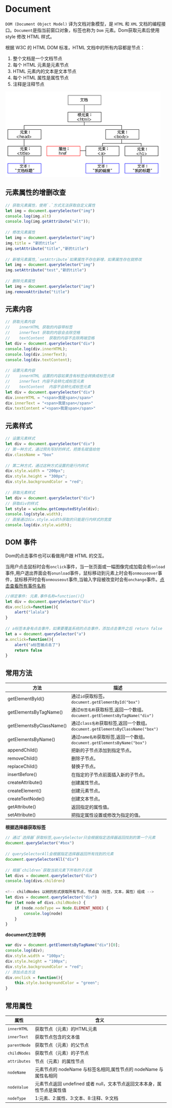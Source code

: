 # Document
`DOM (Document Object Model)` 译为文档对象模型，是 `HTML` 和 `XML` 文档的编程接口。`Document`是指当前窗口对象，标签也称为 `Dom` 元素。Dom获取元素后使用 style 修改 HTML 样式。

根据 W3C 的 HTML DOM 标准，HTML 文档中的所有内容都是节点：
1. 整个文档是一个文档节点
2. 每个 HTML 元素是元素节点
3. HTML 元素内的文本是文本节点
4. 每个 HTML 属性是属性节点
5. 注释是注释节点

![](../imgs/web_img_3.png)

## 元素属性的增删改查

```javascript
// 获取元素属性，使用`.`方式无法获取自定义属性
let img = document.querySelector("img")
console.log(img.alt)
console.log(img.getAttribute("alt"));

// 修改元素属性
let img = document.querySelector("img")
img.title = "新的title"
img.setAttribute("title","新的title")

// 新增元素属性,`setAttribute`如果属性不存在新增，如果属性存在就修改
let img = document.querySelector("img")
img.setAttribute("test","新的title")

// 删除元素属性
let img = document.querySelector("img")
img.removeAttribute("title")
```

## 元素内容
```javascript
// 获取元素内容
//    innerHTML 获取的内容带标签
//    innerText 获取的内容会去除空格
//    textContent  获取的内容不去除两端空格
let div = document.querySelector("div")
console.log(div.innerHTML);
console.log(div.innerText);
console.log(div.textContent);

// 设置元素内容 
//    innerHTML 设置的内容如果含有标签会转换成标签元素
//    innerText 内容不会转化成标签元素
//    textContent  内容不会转化成标签元素
let div = document.querySelector("div")
div.innerHTML = "<span>我是span</span>"
div.innerText = "<span>我是span</span>"
div.textContent ="<span>我是span</span>"
```

## 元素样式

```javascript
// 设置元素样式
let div = document.querySelector("div")
// 第一种方式，通过预先写好的样式，把类名赋值给他
div.className = "box"

// 第二种方式，通过这种方式设置的是行内样式
div.style.width = "200px";
div.style.height = "300px";
div.style.backgroundColor = "red";

// 获取元素样式
let div = document.querySelector("div")
// 获取div的样式
let style = window.getComputedStyle(div);
console.log(style.width);
// 直接通过div.style.width获取的只能是行内样式的宽度
console.log(div.style.width);
```

## DOM 事件
Dom的点击事件也可以看做用户跟 HTML 的交互。

当用户点击鼠标时会有`onclick`事件，当一张页面或一幅图像完成加载会有`onload`事件,用户退出界面会有`onunload`事件，鼠标移动到元素上时会有`onmouseover`事件，鼠标移开时会有`onmouseout`事件,当输入字段被改变时会有`onchange`事件。[点击查看所有事件名称](https://www.w3school.com.cn/jsref/dom_obj_event.asp)

```javascript
//绑定事件: 元素.事件名称=function(){}
let div = document.querySelector("div")
div.onclick=function(){
    alert("lalala")
}

// a标签本身有点击事件，如果要覆盖系统的点击事件，添加点击事件之后 return false
let a = document.querySelector("a")
a.onclick=function(){
    alert("a标签被点击了")
    return false
}
```

## 常用方法

方法 | 描述
------- | -------
getElementById() | 通过`id`获取标签。`document.getElementById("box")`
getElementsByTagName() | 通过`标签名称`获取标签,返回一个数组。`document.getElementsByTagName("div")`
getElementsByClassName() | 通过`class名称`获取标签,返回一个数组。`document.getElementsByClassName("box")`
getElementsByName() |  通过`name名称`获取标签,返回一个数组。`document.getElementsByName("box")`
appendChild() | 把新的子节点添加到指定节点。
removeChild() | 删除子节点。
replaceChild() | 替换子节点。
insertBefore() | 在指定的子节点前面插入新的子节点。
createAttribute() | 创建属性节点。
createElement() | 创建元素节点。
createTextNode() | 创建文本节点。
getAttribute() | 返回指定的属性值。
setAttribute() | 把指定属性设置或修改为指定的值。

**根据选择器获取标签**
```javascript
// 通过`选择器`获取标签,querySelector只会根据指定选择器返回找到的第一个元素
document.querySelector("#box")

// querySelectorAll会根据指定选择器返回所有找到的元素
document.querySelectorAll("div")

// 根据`children`获取当前元素下所有的子元素
let divs = document.querySelector("div")
console.log(divs.children)

<!-- childNodes 以树的形式获取所有节点，节点由（标签，文本，属性）组成 -->
let divs = document.querySelector("div")
for (let node of divs.childNodes) {
    if (node.nodeType == Node.ELEMENT_NODE) {
        console.log(node)
    }
}
```

**document方法举例**
```javascript
var div = document.getElementsByTagName("div")[0];
console.log(div);
div.style.width = "100px";
div.style.height = "100px";
div.style.backgroundColor = "red";
// 添加点击方法
div.onclick = function(){
    this.style.backgroundColor = "green";
}
```

## 常用属性

属性 | 含义
------- | -------
`innerHTML` | 获取节点（元素）的HTML元素
`innerText` | 获取节点包含的文本值
`parentNode` | 获取节点（元素）的父节点
`childNodes` | 获取节点（元素）的子节点
`attributes` | 节点（元素）的属性节点
`nodeName` | 元素节点的 nodeName 与标签名相同,属性节点的 nodeName 与属性名相同
`nodeValue` | 元素节点返回 undefined 或者 null，文本节点返回文本本身，属性节点是属性值
`nodeType` | 1:元素、2:属性、3:文本、8:注释、9:文档